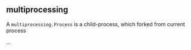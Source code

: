 multiprocessing
---

A `multiprocessing.Process` is a child-process, which forked from current process

...

